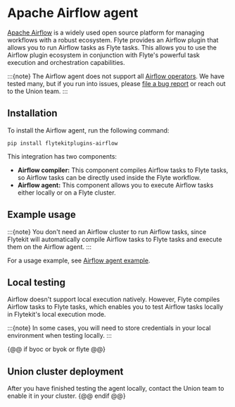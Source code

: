 # Apache Airflow agent

[Apache Airflow](https://airflow.apache.org) is a widely used open source platform for managing workflows with a robust ecosystem. Flyte provides an Airflow plugin that allows you to run Airflow tasks as Flyte tasks.
This allows you to use the Airflow plugin ecosystem in conjunction with Flyte's powerful task execution and orchestration capabilities.

:::{note}
The Airflow agent does not support all [Airflow operators](https://airflow.apache.org/docs/apache-airflow/stable/core-concepts/operators.html). We have tested many, but if you run into issues, please [file a bug report](https://github.com/flyteorg/flyte/issues/new?assignees=&labels=bug%2Cuntriaged&projects=&template=bug_report.yaml&title=%5BBUG%5D+) or reach out to the Union team.
:::

## Installation

To install the Airflow agent, run the following command:

```
pip install flytekitplugins-airflow
```

This integration has two components:
* **Airflow compiler:** This component compiles Airflow tasks to Flyte tasks, so Airflow tasks can be directly used inside the Flyte workflow.
* **Airflow agent:** This component allows you to execute Airflow tasks either locally or on a Flyte cluster.

## Example usage

:::{note}
You don't need an Airflow cluster to run Airflow tasks, since Flytekit will
automatically compile Airflow tasks to Flyte tasks and execute them on the Airflow agent.
:::

For a usage example, see [Airflow agent example](./airflow-agent-example.md).

## Local testing

Airflow doesn't support local execution natively. However, Flyte compiles Airflow tasks to Flyte tasks,
which enables you to test Airflow tasks locally in Flytekit's local execution mode.

:::{note}
In some cases, you will need to store credentials in your local environment when testing locally.
:::

{@@ if byoc or byok or flyte @@}
## Union cluster deployment

After you have finished testing the agent locally, contact the Union team to enable it in your cluster.
{@@ endif @@}